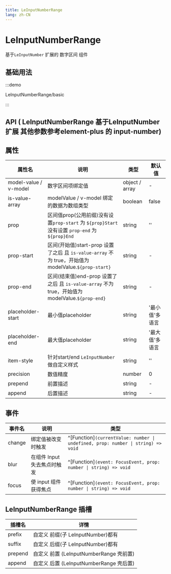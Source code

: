 ```yaml
---
title: LeInputNumberRange
lang: zh-CN
---
```


# LeInputNumberRange

基于`LeInputNumber` 扩展的 数字区间 组件

## 基础用法

:::demo

LeInputNumberRange/basic

:::


## API ( LeInputNumberRange 基于LeInputNumber扩展 其他参数参考element-plus 的 input-number)

## 属性

| 属性名                   | 说明                                                                                | 类型             | 默认值      |
|-----------------------|-----------------------------------------------------------------------------------|----------------|----------|
| model-value / v-model | 数字区间项绑定值	                                                                         | object / array | -        |
| is-value-array        | modelValue / v-model 绑定的数据为数组类型                                                   | boolean        | false    |
| prop                  | 区间值prop(公用前缀)没有设置`prop-start` 为 `${prop}Start`  没有设置 `prop-end` 为 `${prop}End`    | string         | ''       |
| prop-start            | 区间(开始值)start-prop 设置了之后 且 `is-value-array` 不为 true，开始值为 modelValue.`${prop-start}` | string         | -        |
| prop-end              | 区间(结束值)end-prop  设置了之后 且 `is-value-array` 不为 true，开始值为 modelValue.`${prop-end}`   | string         | -        |
| placeholder-start     | 最小值placeholder	                                                                   | string         | '最小值'多语言 |
| placeholder-end       | 最大值placeholder	                                                                   | string         | '最大值'多语言 |
| item-style            | 针对start/end `LeInputNumber` 做自定义样式	                                               | string         | ''       |
| precision             | 数值精度	                                                                             | number         | 0        |
| prepend               | 前置描述	                                                                             | string         | -        |
| append                | 后置描述	                                                                             | string         | -        |

## 事件

| 事件名	   | 说明	                  | 类型                                                                               |
| ------ | ---------------------------- |----------------------------------------------------------------------------------|
| change | 绑定值被改变时触发	| ^[Function]`(currentValue: number \| undefined, prop: number \| string) => void` |
| blur   | 在组件 Input 失去焦点时触发	| ^[Function]`(event: FocusEvent, prop: number \| string) => void`                                         |
| focus  | 使 input 组件获得焦点	| ^[Function]`(event: FocusEvent, prop: number \| string) => void`                                         |

## LeInputNumberRange 插槽

| 插槽名		    | 详情                              |
| ------- |---------------------------------|
| prefix | 自定义 前缀(子 LeInputNumber)都有       |
| suffix   | 自定义 后缀(子 LeInputNumber)都有    |
| prepend   | 自定义 前置 (LeInputNumberRange 壳前置) |
| append   | 自定义 后置 (LeInputNumberRange 壳后置) |
